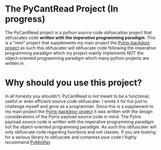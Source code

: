 # The PyCantRead Project (In progress)
The PyCantRead project is a python source code obfuscation project that obfuscates code **written with the imperative programming paradigm**. This is a "mini" project that 
supplements my main project the [PyIris-backdoor project](https://github.com/angus-y/PyIris-backdoor) as such this obfuscater will obfuscate code following the imperative 
programming paradigm which my project mainly implements NOT the object-oriented programming paradigm which many python projects are written in. 

# Why should you use this project?
In all honesty you shouldn't. PyCantRead is not meant to be a functional, useful or even efficient source code obfuscater. I wrote it for fun just to challenge myself and grow as 
a programmer. Since this is a supplement to my main project the [PyIris-backdoor project](https://github.com/angus-y/PyIris-backdoor) it was written with the design considerations 
of the PyIris payload source code in mind. The PyIris payload source code is written with the imperative programming paradigm not the object-oriented programming paradigm. As such
this obfuscater will only obfuscate code regarding functions and not classes. If you are looking for a serious library to obfuscate and compress your code I highly recommend 
[PyMinifier](https://liftoff.github.io/pyminifier/).
